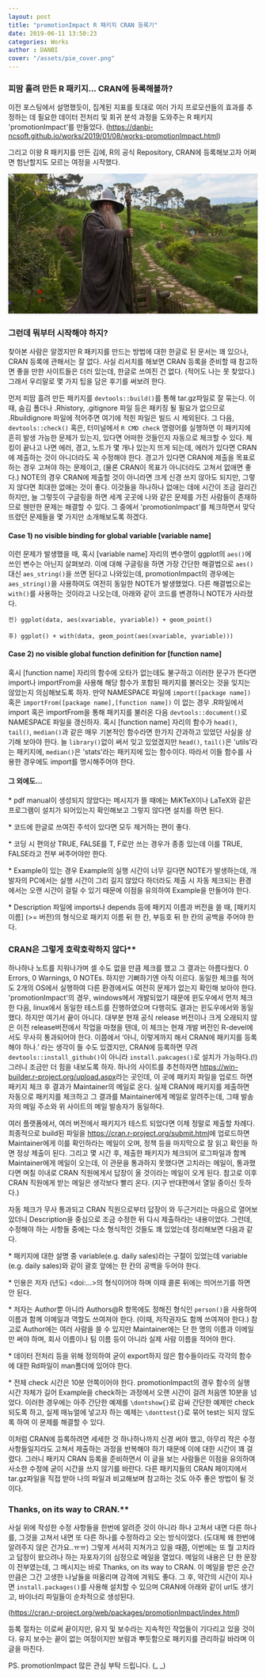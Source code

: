 ```yaml
---
layout: post
title: "promotionImpact R 패키지 CRAN 등록기"
date: 2019-06-11 13:50:23
categories: Works
author : DANBI
cover: "/assets/pie_cover.png"
---
```




### **피땀 흘려 만든 R 패키지... CRAN에 등록해볼까?**

이전 포스팅에서 설명했듯이, 집계된 지표를 토대로 여러 가지 프로모션들의 효과를 추정하는 데 필요한 데이터 전처리 및 회귀 분석 과정을 도와주는 R 패키지 'promotionImpact'를 만들었다. (<https://danbi-ncsoft.github.io/works/2019/01/08/works-promotionImpact.html>)

그리고 이왕 R 패키지를 만든 김에, R의 공식 Repository, CRAN에 등록해보고자 어쩌면 험난할지도 모르는 여정을 시작했다.

 

<img src="/assets/pie.png" style="width:6in" />



### **그런데 뭐부터 시작해야 하지?**

찾아본 사람은 알겠지만 R 패키지를 만드는 방법에 대한 한글로 된 문서는 꽤 있으나, CRAN 등록에 관해서는 잘 없다. 사실 리서치를 해보면 CRAN 등록을 준비할 때 참고하면 좋을 만한 사이트들은 더러 있는데, 한글로 쓰여진 건 없다. (적어도 나는 못 찾았다.) 그래서 우리말로 몇 가지 팁을 담은 후기를 써보려 한다. 

먼저 피땀 흘려 만든 패키지를 `devtools::build()`를 통해 tar.gz파일로 잘 묶는다. 이때, 숨김 폴더나 .Rhistory, .gitignore 파일 등은 패키징 될 필요가 없으므로 .Rbuildignore 파일에 적어주면 여기에 적힌 파일은 빌드 시 제외된다. 그 다음, `devtools::check()` 혹은, 터미널에서 `R CMD check` 명령어를 실행하면 이 패키지에 흔히 발생 가능한 문제가 있는지, 있다면 어떠한 것들인지 자동으로 체크할 수 있다. 체킹이 끝나고 나면 에러, 경고, 노트가 몇 개나 있는지 뜨게 되는데, 에러가 있다면 CRAN에 제출하는 것이 아니더라도 꼭 수정해야 한다. 경고가 있다면 CRAN에 제출을 목표로 하는 경우 고쳐야 하는 문제이고, (물론 CRAN이 목표가 아니더라도 고쳐서 없애면 좋다.) NOTE의 경우 CRAN에 제출할 것이 아니라면 크게 신경 쓰지 않아도 되지만, 그렇지 않다면 최대한 없애는 것이 좋다. 이것들을 하나하나 없애는 데에 시간이 조금 걸리긴 하지만, 늘 그렇듯이 구글링을 하면 세계 곳곳에 나와 같은 문제를 가진 사람들이 존재하므로 웬만한 문제는 해결할 수 있다. 그 중에서 'promotionImpact'를 체크하면서 맞닥뜨렸던 문제들을 몇 가지만 소개해보도록 하겠다.

 

#### Case 1) no visible binding for global variable [variable name]

이런 문제가 발생했을 때, 혹시 [variable name] 자리의 변수명이 ggplot의 `aes()`에 쓰인 변수는 아닌지 살펴보라. 이에 대해 구글링을 하면 가장 간단한 해결법으로 `aes()`대신 `aes_string()`을 쓰면 된다고 나와있는데, promotionImpact의 경우에는 `aes_string()`을 사용하여도 여전히 동일한 NOTE가 발생했었다. 다른 해결법으로는 `with()`를 사용하는 것이라고 나오는데, 아래와 같이 코드를 변경하니 NOTE가 사라졌다.



 ```
전) ggplot(data, aes(xvariable, yvariable)) + geom_point()

후) ggplot() + with(data, geom_point(aes(xvariable, yvariable)))
 ```





#### Case 2) no visible global function definition for [function name]

혹시 [function name] 자리의 함수에 오타가 없는데도 불구하고 이러한 문구가 뜬다면 import나 importFrom을 사용해 해당 함수가 포함된 패키지를 불러오는 것을 잊지는 않았는지 의심해보도록 하자. 만약 NAMESPACE 파일에 `import([package name])` 혹은 `importFrom([package name],[function name])` 이 없는 경우 .R파일에서 import 혹은 importFrom을 통해 패키지를 불러온 다음 `devtools::document()`로 NAMESPACE 파일을 갱신하자. 혹시 [function name] 자리의 함수가 `head()`, `tail()`, `median()`과 같은 매우 기본적인 함수라면 한가지 간과하고 있었던 사실을 상기해 보아야 한다. 늘 `library()`없이 써서 잊고 있었겠지만 `head()`, `tail()`은 'utils'라는 패키지에, `median()`은 'stats'라는 패키지에 있는 함수이다. 따라서 이들 함수를 사용한 경우에도 import를 명시해주어야 한다.

 

#### 그 외에도…

\* pdf manual이 생성되지 않았다는 메시지가 뜰 때에는 MiKTeX이나 LaTeX와 같은 프로그램이 설치가 되어있는지 확인해보고 그렇지 않다면 설치를 하면 된다.

\* 코드에 한글로 쓰여진 주석이 있다면 모두 제거하는 편이 좋다.

\* 코딩 시 편의상 TRUE, FALSE를 T, F로만 쓰는 경우가 종종 있는데 이를 TRUE, FALSE라고 전부 써주어야만 한다. 

\* Example이 있는 경우 Example의 실행 시간이 너무 길다면 NOTE가 발생하는데, 개발자의 PC에서는 실행 시간이 그리 길지 않았다 하더라도 제출 시 자동 체크되는 환경에서는 오랜 시간이 걸릴 수 있기 때문에 이점을 유의하여 Example을 만들어야 한다.

\* Description 파일에 imports나 depends 등에 패키지 이름과 버전을 쓸 때, [패키지이름] (>= 버전)의 형식으로 패키지 이름 뒤 한 칸, 부등호 뒤 한 칸의 공백을 주어야 한다.

 





### CRAN은 그렇게 호락호락하지 않다**

하나하나 노트를 지워나가며 셀 수도 없을 만큼 체크를 했고 그 결과는 아름다웠다. 0 Errors, 0 Warnings, 0 NOTEs. 하지만 기뻐하기엔 아직 이르다. 동일한 체크를 적어도 2개의 OS에서 실행하여 다른 환경에서도 여전히 문제가 없는지 확인해 보아야 한다. 'promotionImpact'의 경우, windows에서 개발되었기 때문에 윈도우에서 먼저 체크한 다음, linux에서 동일한 테스트를 진행하였으며 다행히도 결과는 윈도우에서와 동일했다. 하지만 여기서 끝이 아니다. 대부분 현재 공식 release 버전이나 크게 오래되지 않은 이전 release버전에서 작업을 마쳤을 텐데, 이 체크는 현재 개발 버전인 R-devel에서도 무사히 통과되어야 한다. 이쯤에서 ‘아니, 이렇게까지 해서 CRAN에 패키지를 등록해야 하나.’ 라는 생각이 들 수도 있겠지만, CRAN에 등록하면 무려 `devtools::install_github()`이 아니라 `install.pakcages()`로 설치가 가능하다.(!) 그러니 조금만 더 힘을 내보도록 하자. 하나의 사이트를 추천하자면 <https://win-builder.r-project.org/upload.aspx>라는 곳인데, 이 곳에 패키지 파일을 업로드 하면 패키지 체크 후 결과가 Maintainer의 메일로 온다. 실제 CRAN에 패키지를 제출하면 자동으로 패키지를 체크하고 그 결과를 Maintainer에게 메일로 알려주는데, 그때 발송자의 메일 주소와 위 사이트의 메일 발송자가 동일하다.

여러 플랫폼에서, 여러 버전에서 패키지가 테스트 되었다면 이제 정말로 제출할 차례다. 최종적으로 build된 파일을 <https://cran.r-project.org/submit.html>에 업로드하면 Maintainer에게 이를 확인하라는 메일이 오며, 정책 등을 마지막으로 잘 읽고 확인을 하면 정상 제출이 된다. 그리고 몇 시간 후, 제출한 패키지가 체크되어 로그파일과 함께 Maintainer에게 메일이 오는데, 이 관문을 통과하지 못했다면 고치라는 메일이, 통과했다면 며칠 이내로 CRAN 직원에게서 답장이 올 것이라는 메일이 오게 된다. 참고로 이후 CRAN 직원에게 받는 메일은 생각보다 빨리 온다. (지구 반대편에서 열일 중이신 듯하다.)

 

자동 체크가 무사 통과되고 CRAN 직원으로부터 답장이 와 두근거리는 마음으로 열어보았더니 Description을 중심으로 조금 수정한 뒤 다시 제출하라는 내용이었다. 그런데, 수정해야 하는 사항들 중에는 다소 형식적인 것들도 꽤 있었는데 정리해보면 다음과 같다.

\* 패키지에 대한 설명 중 variable(e.g. daily sales)라는 구절이 있었는데 variable (e.g. daily sales)와 같이 괄호 앞에는 한 칸의 공백을 두어야 한다. 

\* 인용은 저자 (년도) &lt;doi:…&gt;의 형식이어야 하며 이때 콜론 뒤에는 띄어쓰기를 하면 안 된다.

\* 저자는 Author뿐 아니라 Authors@R 항목에도 정해진 형식인 `person()`을 사용하여 이름과 함께 이메일과 역할도 쓰여져야 한다. (이때, 저작권자도 함께 쓰여져야 한다.) 참고로 Author에는 여러 사람을 쓸 수 있지만 Maintainer에는 단 한 명의 이름과 이메일만 써야 하며, 회사 이름이나 팀 이름 등이 아니라 실제 사람 이름을 적어야 한다. 

\* 데이터 전처리 등을 위해 정의하여 굳이 export하지 않은 함수들이라도 각각의 함수에 대한 Rd파일이 man폴더에 있어야 한다. 

\* 전체 check 시간은 10분 안쪽이어야 한다. promotionImpact의 경우 함수의 실행 시간 자체가 길어 Example을 check하는 과정에서 오랜 시간이 걸려 처음엔 10분을 넘었다. 이러한 경우에는 아주 간단한 예제를 `\dontshow{}`로 감싸 간단한 예제만 check 되도록 하고, 실제 매뉴얼에 넣고자 하는 예제는 `\donttest{}`로 묶어 test는 되지 않도록 하여 이 문제를 해결할 수 있다.

 

이처럼 CRAN에 등록하려면 세세한 것 하나하나까지 신경 써야 했고, 아무리 작은 수정사항들일지라도 고쳐서 제출하는 과정을 반복해야 하기 때문에 이에 대한 시간이 꽤 걸렸다. 그러니 패키지 CRAN 등록을 준비하면서 이 글을 보는 사람들은 이점을 유의하여 사소한 수정에 굳이 시간을 쓰지 않기를 바란다. 다른 패키지들의 CRAN 페이지에서 tar.gz파일을 직접 받아 나의 파일과 비교해보며 참고하는 것도 아주 좋은 방법이 될 것이다.

 



### Thanks, on its way to CRAN.**

사실 위에 작성한 수정 사항들을 한번에 알려준 것이 아니라 하나 고쳐서 내면 다른 하나를, 그것을 고쳐서 내면 또 다른 하나를 수정하라고 오는 방식이었다. (도대체 왜 한번에 알려주지 않은 건가요..ㅠㅠ) 그렇게 서서히 지쳐가고 있을 때쯤, 이번에는 또 뭘 고치라고 답장이 왔으려나 하는 자포자기의 심정으로 메일을 열었다. 메일의 내용은 단 한 문장이 전부였는데, 그 메시지는 바로 Thanks, on its way to CRAN. 이 메일을 받은 순간만큼은 그간 고생한 나날들을 떠올리며 감격에 겨워도 좋다. 그 후, 약간의 시간이 지나면 `install.packages()`를 사용해 설치할 수 있으며 CRAN에 아래와 같이 url도 생기고, 바이너리 파일들이 순차적으로 생성된다.

(<https://cran.r-project.org/web/packages/promotionImpact/index.html>)

등록 절차는 이로써 끝이지만, 유지 및 보수라는 지속적인 작업들이 기다리고 있을 것이다. 유지 보수는 끝이 없는 여정이지만 보람과 뿌듯함으로 패키지를 관리하길 바라며 이 글을 마친다.

PS. promotionImpact 많은 관심 부탁 드립니다. (_ _)